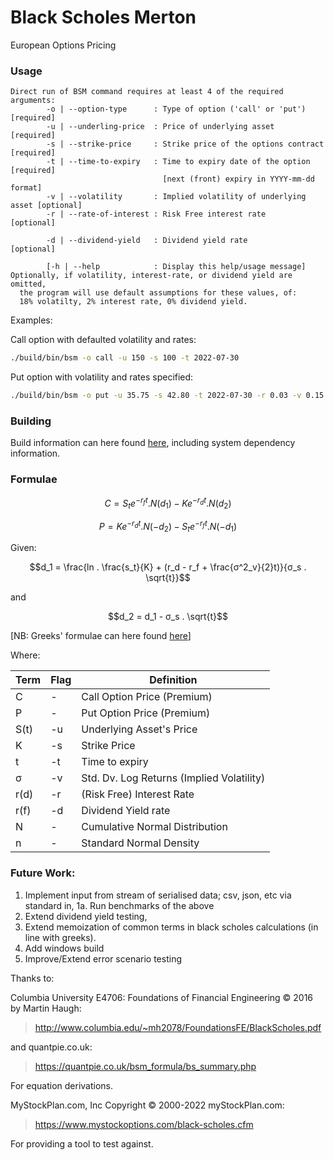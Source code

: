 # Black Scholes Merton
European Options Pricing

### Usage
```
Direct run of BSM command requires at least 4 of the required arguments:
        -o | --option-type      : Type of option ('call' or 'put')       [required]
        -u | --underling-price  : Price of underlying asset              [required]
        -s | --strike-price     : Strike price of the options contract   [required]
        -t | --time-to-expiry   : Time to expiry date of the option      [required]
                                  [next (front) expiry in YYYY-mm-dd format]
        -v | --volatility       : Implied volatility of underlying asset [optional]
        -r | --rate-of-interest : Risk Free interest rate                [optional]

        -d | --dividend-yield   : Dividend yield rate                    [optional]

        [-h | --help            : Display this help/usage message]
Optionally, if volatility, interest-rate, or dividend yield are omitted,
  the program will use default assumptions for these values, of:
  18% volatilty, 2% interest rate, 0% dividend yield.
```

Examples:

Call option with defaulted volatility and rates:
```bash
./build/bin/bsm -o call -u 150 -s 100 -t 2022-07-30
```

Put option with volatility and rates specified:
```bash
./build/bin/bsm -o put -u 35.75 -s 42.80 -t 2022-07-30 -r 0.03 -v 0.15 -d 0.05
```


### Building

Build information can here found [here](./docs/BUILD.md), including system dependency information.

### Formulae

$$C = S_te^{-r_ft} . N(d_1) - Ke^{-r_dt} . N(d_2)$$

$$P = Ke^{-r_dt} . N(-d_2) - S_te^{-r_ft} . N(-d_1)$$


Given:

$$d_1 = \frac{ln . \frac{s_t}{K} + (r_d - r_f + \frac{σ^2_v}{2}t)}{σ_s . \sqrt{t}}$$

and

$$d_2 = d_1 - σ_s . \sqrt{t}$$

[NB: Greeks' formulae can here found [here](./docs/GREEKS.md)]

Where:

| Term | Flag | Definition |
| --- | ---- |  ------------- |
| C | - | Call Option Price (Premium) |
| P | - | Put Option Price (Premium) |
| S(t) | -u | Underlying Asset's Price |
| K | -s | Strike Price |
| t | -t | Time to expiry |
| σ | -v | Std. Dv. Log Returns (Implied Volatility) |
| r(d) | -r | (Risk Free) Interest Rate |
| r(f) | -d | Dividend Yield rate |
| N | - | Cumulative Normal Distribution |
| n | - | Standard Normal Density |

### Future Work:

1. Implement input from stream of serialised data; csv, json, etc via standard in,
1a. Run benchmarks of the above
2. Extend dividend yield testing,
3. Extend memoization of common terms in black scholes calculations (in line with greeks).
4. Add windows build
5. Improve/Extend error scenario testing

Thanks to:

Columbia University E4706: Foundations of Financial Engineering © 2016 by Martin Haugh:
> http://www.columbia.edu/~mh2078/FoundationsFE/BlackScholes.pdf

and
quantpie.co.uk:
> https://quantpie.co.uk/bsm_formula/bs_summary.php

For equation derivations.

MyStockPlan.com, Inc Copyright © 2000-2022 myStockPlan.com:
> https://www.mystockoptions.com/black-scholes.cfm

For providing a tool to test against.
